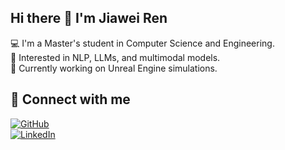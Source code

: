 ## Hi there 👋 I'm Jiawei Ren  

💻 I'm a Master's student in Computer Science and Engineering.  
🚀 Interested in NLP, LLMs, and multimodal models.  
🔧 Currently working on Unreal Engine simulations. 

## 🔗 Connect with me  
[![GitHub](https://img.shields.io/badge/GitHub-%23181717.svg?&style=for-the-badge&logo=github&logoColor=white)](https://github.com/renjw02)  
[![LinkedIn](https://img.shields.io/badge/LinkedIn-%230077B5.svg?&style=for-the-badge&logo=linkedin&logoColor=white)](https://www.linkedin.com/in/jiawe-ren-606936345/)

